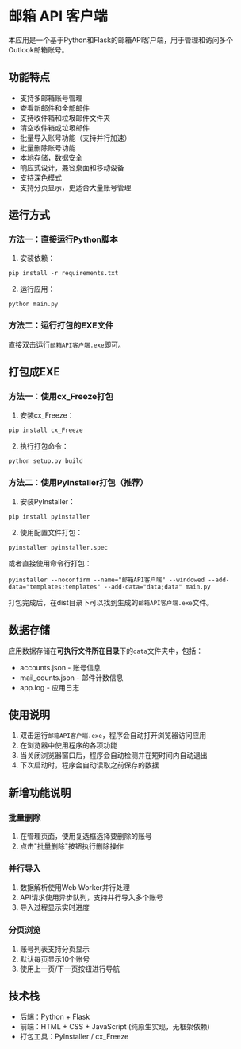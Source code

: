 # 邮箱 API 客户端

本应用是一个基于Python和Flask的邮箱API客户端，用于管理和访问多个Outlook邮箱账号。

## 功能特点

- 支持多邮箱账号管理
- 查看新邮件和全部邮件
- 支持收件箱和垃圾邮件文件夹
- 清空收件箱或垃圾邮件
- 批量导入账号功能（支持并行加速）
- 批量删除账号功能
- 本地存储，数据安全
- 响应式设计，兼容桌面和移动设备
- 支持深色模式
- 支持分页显示，更适合大量账号管理

## 运行方式

### 方法一：直接运行Python脚本

1. 安装依赖：
```
pip install -r requirements.txt
```

2. 运行应用：
```
python main.py
```

### 方法二：运行打包的EXE文件

直接双击运行`邮箱API客户端.exe`即可。

## 打包成EXE

### 方法一：使用cx_Freeze打包

1. 安装cx_Freeze：
```
pip install cx_Freeze
```

2. 执行打包命令：
```
python setup.py build
```

### 方法二：使用PyInstaller打包（推荐）

1. 安装PyInstaller：
```
pip install pyinstaller
```

2. 使用配置文件打包：
```
pyinstaller pyinstaller.spec
```

或者直接使用命令行打包：
```
pyinstaller --noconfirm --name="邮箱API客户端" --windowed --add-data="templates;templates" --add-data="data;data" main.py
```

打包完成后，在dist目录下可以找到生成的`邮箱API客户端.exe`文件。

## 数据存储

应用数据存储在**可执行文件所在目录**下的`data`文件夹中，包括：
- accounts.json - 账号信息
- mail_counts.json - 邮件计数信息
- app.log - 应用日志

## 使用说明

1. 双击运行`邮箱API客户端.exe`，程序会自动打开浏览器访问应用
2. 在浏览器中使用程序的各项功能
3. 当关闭浏览器窗口后，程序会自动检测并在短时间内自动退出
4. 下次启动时，程序会自动读取之前保存的数据

## 新增功能说明

### 批量删除
1. 在管理页面，使用复选框选择要删除的账号
2. 点击"批量删除"按钮执行删除操作

### 并行导入
1. 数据解析使用Web Worker并行处理
2. API请求使用异步队列，支持并行导入多个账号
3. 导入过程显示实时进度

### 分页浏览
1. 账号列表支持分页显示
2. 默认每页显示10个账号
3. 使用上一页/下一页按钮进行导航

## 技术栈

- 后端：Python + Flask
- 前端：HTML + CSS + JavaScript (纯原生实现，无框架依赖)
- 打包工具：PyInstaller / cx_Freeze 
